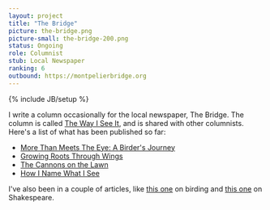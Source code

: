 ```yaml
---
layout: project
title: "The Bridge"
picture: the-bridge.png
picture-small: the-bridge-200.png
status: Ongoing
role: Columnist
stub: Local Newspaper
ranking: 6
outbound: https://montpelierbridge.org
---
```

{% include JB/setup %}

I write a column occasionally for the local newspaper, The Bridge. The column is called [The Way I See It](https://montpelierbridge.org/category/columns/the-way-i-see-it/), and is shared with other columnists. Here's a list of what has been published so far:

* [More Than Meets The Eye: A Birder's Journey](https://montpelierbridge.org/2022/03/the-way-i-see-it-more-than-meets-the-eye-a-birders-journey/)
* [Growing Roots Through Wings](https://montpelierbridge.org/2022/07/the-way-i-see-it-growing-roots-through-wings/)
* [The Cannons on the Lawn](https://montpelierbridge.org/2022/11/the-way-i-see-it-the-cannons-on-the-lawn/)
* [How I Name What I See](https://montpelierbridge.org/2023/03/the-way-i-see-it-how-i-name-what-i-see/)

I've also been in a couple of articles, like [this one](https://montpelierbridge.org/2020/03/birders-welcomed-beyond-no-trespassing-signs/) on birding and [this one](https://montpelierbridge.org/2020/02/sorsha-anderson-plays-shakespeares-liveliest-heroine/) on Shakespeare. 
